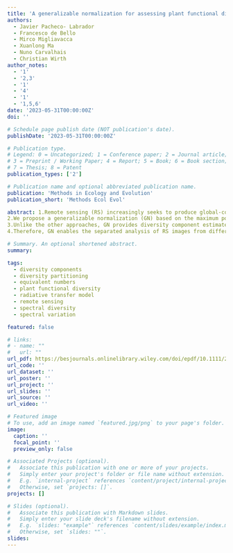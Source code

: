 ```yaml
---
title: 'A generalizable normalization for assessing plant functional diversity metrics across scales from remote sensing'
authors:
  - Javier Pacheco- Labrador
  - Francesco de Bello
  - Mirco Migliavacca
  - Xuanlong Ma
  - Nuno Carvalhais
  - Christian Wirth
author_notes:
  - '1'
  - '2,3'
  - '1'
  - '4'
  - '1'
  - '1,5,6'
date: '2023-05-31T00:00:00Z'
doi: ''

# Schedule page publish date (NOT publication's date).
publishDate: '2023-05-31T00:00:00Z'

# Publication type.
# Legend: 0 = Uncategorized; 1 = Conference paper; 2 = Journal article;
# 3 = Preprint / Working Paper; 4 = Report; 5 = Book; 6 = Book section;
# 7 = Thesis; 8 = Patent
publication_types: ['2']

# Publication name and optional abbreviated publication name.
publication: 'Methods in Ecology and Evolution'
publication_short: 'Methods Ecol Evol'

abstract: 1.Remote sensing (RS) increasingly seeks to produce global-coverage maps of plant functional diversity (PFD) across scales. PFD can be quantified with metrics as-sessing field or RS data dissimilarity. However, their comparison suffers from the lack of normalization approaches that (1) correct for differences in the number and correlation of traits and spectral variables and (2) do not require comparing all the available samples to estimate the maximum trait's dissimilarity (unfeasible in RS).
2.We propose a generalizable normalization (GN) based on the maximum potential dissimilarity for the traits and spectral data considered and compare it to more traditional approaches (e.g. the maximum dissimilarity within datasets). To do so, we simulated plant communities with radiative transfer models and compared RS-  based diversity measurements across spatial scales (α-and β-diversity com-ponents). Specifically, we assessed the capability of different normalization ap-proaches (GN, local, none) to provide PFD estimates comparable between (1) RS and plant traits and (2) estimates from different RS missions.
3.Unlike the other approaches, GN provides diversity component estimates that are directly comparable between field data and RS missions with different spec-tral configurations by removing the effect of differences in the number of traits or bands and the maximum dissimilarity across datasets.
4.Therefore, GN enables the separated analysis of RS images from different sensors to produce comparable global-coverage cartography. We suggest GN is neces-sary to validate RS approaches and develop interpretable maps of PFD using dif-ferent RS missions.

# Summary. An optional shortened abstract.
summary: 

tags:
  - diversity components
  - diversity partitioning
  - equivalent numbers
  - plant functional diversity
  - radiative transfer model
  - remote sensing
  - spectral diversity
  - spectral variation

featured: false

# links:
# - name: ""
#   url: ""
url_pdf: https://besjournals.onlinelibrary.wiley.com/doi/epdf/10.1111/2041-210X.14163
url_code: ''
url_dataset: ''
url_poster: ''
url_project: ''
url_slides: ''
url_source: ''
url_video: ''

# Featured image
# To use, add an image named `featured.jpg/png` to your page's folder.
image:
  caption: ''
  focal_point: ''
  preview_only: false

# Associated Projects (optional).
#   Associate this publication with one or more of your projects.
#   Simply enter your project's folder or file name without extension.
#   E.g. `internal-project` references `content/project/internal-project/index.md`.
#   Otherwise, set `projects: []`.
projects: []

# Slides (optional).
#   Associate this publication with Markdown slides.
#   Simply enter your slide deck's filename without extension.
#   E.g. `slides: "example"` references `content/slides/example/index.md`.
#   Otherwise, set `slides: ""`.
slides:
---
```


